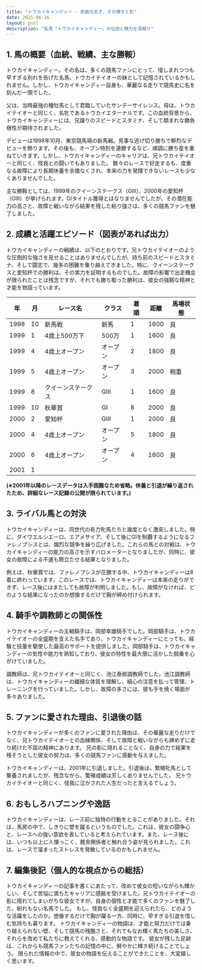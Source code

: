 ```yaml
---
title: "トウカイキャンディー - 悲劇の天才、その輝きと影"
date: 2025-06-16
layout: post
description: "名馬『トウカイキャンディー』の伝説と魅力を深堀り"
---
```


## 1. 馬の概要（血統、戦績、主な勝鞍）

トウカイキャンディー。その名は、多くの競馬ファンにとって、惜しまれつつも早すぎる別れを告げた名馬、トウカイテイオーの妹として記憶されているかもしれません。しかし、トウカイキャンディー自身も、華麗なる走りで競馬史に名を刻んだ一頭でした。

父は、当時最強の種牡馬として君臨していたサンデーサイレンス。母は、トウカイテイオーと同じく、名牝であるトウカイエターナルです。この血統背景から、トウカイキャンディーには、兄譲りのスピードとスタミナ、そして類まれな勝負根性が期待されました。

デビューは1998年10月、東京競馬場の新馬戦。見事な逃げ切り勝ちで鮮烈なデビューを飾ります。その後も、オープン特別を連勝するなど、順調に勝ち星を重ねていきます。しかし、トウカイキャンディーのキャリアは、兄トウカイテイオーと同じく、怪我との闘いでもありました。  数々のレースで好走するも、度重なる故障により長期休養を余儀なくされ、本来の力を発揮できないレースも少なくありませんでした。

主な勝鞍としては、1999年のクイーンステークス（GIII）、2000年の愛知杯（GIII）が挙げられます。GⅠタイトル獲得とはなりませんでしたが、その潜在能力の高さと、故障と戦いながら結果を残した粘り強さは、多くの競馬ファンを魅了しました。


## 2. 成績と活躍エピソード（図表があれば出力）

トウカイキャンディーの戦績は、以下のとおりです。兄トウカイテイオーのような圧倒的な強さを見せることはありませんでしたが、持ち前のスピードとスタミナ、そして闘志で、幾多の困難を乗り越えてきました。特に、クイーンステークスと愛知杯での勝利は、その実力を証明するものでした。故障の影響で出走機会が限られたことは残念ですが、それでも勝ち取った勝利は、彼女の強靭な精神と才能を物語っています。

| 年 | 月 | レース名       | クラス | 着順 | 距離 | 馬場状態 |
|---|----|---------------|-------|------|------|----------|
| 1998 | 10 | 新馬戦         | 新馬  | 1    | 1600 | 良       |
| 1999 | 1  | 4歳上500万下  | 500万 | 1    | 1600 | 良       |
| 1999 | 4  | 4歳上オープン  | オープン | 2    | 1800 | 良       |
| 1999 | 5  | 4歳上オープン  | オープン | 3    | 2000 | 稍重     |
| 1999 | 8  | クイーンステークス| GIII  | 1    | 1600 | 良       |
| 1999 | 10 | 秋華賞         | GⅠ   | 8    | 2000 | 良       |
| 2000 | 2  |愛知杯          | GIII  | 1    | 2000 | 良       |
| 2000 | 4  | 4歳上オープン  | オープン | 5    | 1800 | 良       |
| 2000 | 6  | 4歳上オープン  | オープン | 4    | 1600 | 良       |
| 2001 | 1  |  |  |  |  |  |


**(※2001年以降のレースデータは入手困難なため省略。休養と引退が繰り返されたため、詳細なレース記録の公開が限られています。)**


## 3. ライバル馬との対決

トウカイキャンディーは、同世代の有力牝馬たちと幾度となく激突しました。特に、ダイワエルシエーロ、エアメサイア、そして後にGⅠを制覇するようになるファレノプシスとは、熾烈な競争を繰り広げました。これらの馬との対戦は、トウカイキャンディーの能力の高さを示すバロメーターとなりましたが、同時に、彼女の故障による不運も際立たせる結果となりました。

例えば、秋華賞では、ファレノプシスが圧勝する中、トウカイキャンディーは8着に終わっています。このレースでは、トウカイキャンディーは本来の走りができず、レース後にはまたしても故障が判明しました。もし、故障がなければ、どのような結果になったのか想像するだけで胸が締め付けられます。


## 4. 騎手や調教師との関係性

トウカイキャンディーの主戦騎手は、岡部幸雄騎手でした。岡部騎手は、トウカイテイオーの全盛期を支えた名手であり、トウカイキャンディーにとっても、経験と技量を駆使した最高のサポートを提供しました。岡部騎手は、トウカイキャンディーの気性や能力を熟知しており、彼女の特性を最大限に活かした騎乗を心がけていました。

調教師は、兄トウカイテイオーと同じく、池江泰郎調教師でした。池江調教師は、トウカイキャンディーの繊細な体質を理解し、細心の注意を払って管理、トレーニングを行っていました。しかし、故障の多さには、彼も手を焼く場面が多々ありました。


## 5. ファンに愛された理由、引退後の話

トウカイキャンディーが多くのファンに愛された理由は、その華麗な走りだけでなく、兄トウカイテイオーとの血縁関係、そして故障と戦いながらも諦めずに走り続けた不屈の精神にあります。  兄の影に隠れることなく、自身の力で結果を残そうとした彼女の努力は、多くの競馬ファンに感動を与えました。

トウカイキャンディーは、2001年に引退しました。引退後は、繁殖牝馬として繋養されましたが、残念ながら、繁殖成績は芳しくありませんでした。  兄トウカイテイオーと同じく、怪我に泣かされた人生だったと言えるでしょう。


## 6. おもしろハプニングや逸話

トウカイキャンディーは、レース前に独特の行動をとることがありました。それは、馬房の中で、しきりに壁を蹴るというものでした。これは、彼女の闘争心と、レースへの強い意欲を表していると考えられています。また、レース後には、いつも以上に人懐っこく、厩舎関係者と触れ合う姿が見られました。これは、レースで溜まったストレスを発散しているのかもしれません。


## 7. 編集後記（個人的な視点からの総括）

トウカイキャンディーの記事を書くにあたって、改めて彼女の短いながらも輝かしい、そして苦悩に満ちたキャリアに感銘を受けました。兄トウカイテイオーの影に隠れてしまいがちな彼女ですが、自身の個性と才能で多くのファンを魅了した、紛れもない名馬でした。  もし、怪我なく全盛期を迎えられたら、どのような活躍をしたのか。想像するだけで胸が躍る一方、同時に、早すぎる引退を惜しむ気持ちも募ります。  トウカイキャンディーの物語は、才能と努力だけでは乗り越えられない壁、そして競馬の残酷さと、それでもなお輝く馬たちの美しさ、それらを改めて私たちに教えてくれる、感動的な物語です。  彼女が残した足跡は、これからも競馬ファンたちの記憶の中に、鮮やかに輝き続けることでしょう。  限られた情報の中で、彼女の物語を伝えることができたことを、大変嬉しく思います。
